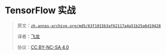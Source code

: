 # TensorFlow 实战

> 原文：[`zh.annas-archive.org/md5/63f1015b3af62117a4a51b25a6d19428`](https://zh.annas-archive.org/md5/63f1015b3af62117a4a51b25a6d19428)
> 
> 译者：[飞龙](https://github.com/wizardforcel)
> 
> 协议：[CC BY-NC-SA 4.0](http://creativecommons.org/licenses/by-nc-sa/4.0/)